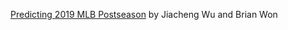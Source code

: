 [Predicting 2019 MLB Postseason](https://github.com/jwu1005/project_4741) by Jiacheng Wu and Brian Won
